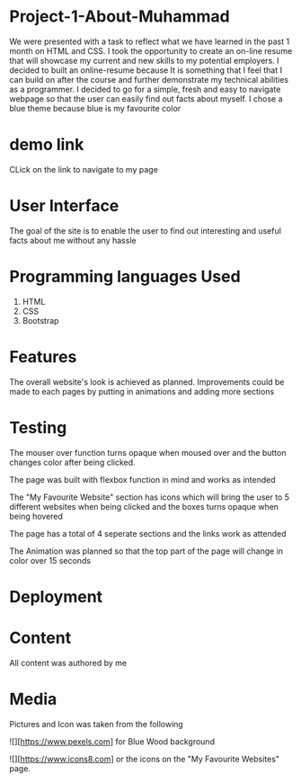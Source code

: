 # Project-1-About-Muhammad
We were presented with a task to reflect what we have learned in the past 1 month on HTML and CSS.
I took the opportunity to create an on-line resume that will showcase my current and new skills to my potential employers. 
I decided to built an online-resume because It is something that I feel that I can build on after the course and further demonstrate my technical abilities as a programmer.
I decided to go for a simple, fresh and easy to navigate webpage so that the user can easily find out facts about myself. I chose a blue theme because blue is my favourite color

# demo link

CLick on the link to navigate to my page

# User Interface
The goal of the site is to enable the user to find out interesting and useful facts about me without any hassle

# Programming languages Used

1. HTML
2. CSS
3. Bootstrap 

# Features
The overall website's look is achieved as planned. Improvements could be made to each pages by putting in animations and adding more sections


# Testing
The mouser over function turns opaque when moused over and the button changes color after being clicked.

The page was built with flexbox function in mind and works as intended

The "My Favourite Website" section has icons which will bring the user to 5 different websites when being clicked and the boxes turns opaque when being hovered

The page has a total of 4 seperate sections and the links work as attended

The Animation was planned so that the top part of the page will change in color over 15 seconds


# Deployment

# Content

All content was authored by me

# Media
Pictures and Icon was taken from the following

![][https://www.pexels.com] for Blue Wood background

![][https://www.icons8.com] or the icons on the "My Favourite Websites" page.





